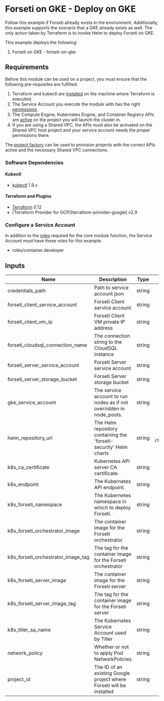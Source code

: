 # Forseti on GKE - Deploy on GKE
Follow this example if Forseti already exists in the environment.  Additionally, this example supports the scenario that a GKE already exists as well.  The only action taken by Terraform is to invoke Helm to deploy Forseti on GKE.

This example deploys the following:
1. Forseti on GKE - forseti-on-gke

## Requirements

Before this module can be used on a project, you must ensure that the following pre-requisites are fulfilled:

1. Terraform and kubectl are [installed](#software-dependencies) on the machine where Terraform is executed.
2. The Service Account you execute the module with has the right [permissions](#configure-a-service-account).
3. The Compute Engine, Kubernetes Engine, and Container Registry APIs are [active](#enable-apis) on the project you will launch the cluster in.
4. If you are using a Shared VPC, the APIs must also be activated on the Shared VPC host project and your service account needs the proper permissions there.

The [project factory](https://github.com/terraform-google-modules/terraform-google-project-factory) can be used to provision projects with the correct APIs active and the necessary Shared VPC connections.

### Software Dependencies
#### Kubectl
- [kubectl](https://github.com/kubernetes/kubernetes/releases) 1.9.x
#### Terraform and Plugins
- [Terraform](https://www.terraform.io/downloads.html) 0.12
- [Terraform Provider for GCP][terraform-provider-google] v2.9

### Configure a Service Account
In addition to the [roles](https://github.com/forseti-security/terraform-google-forseti#iam-roles) required for the core module function, the Service Account must have these roles for this example.
- roles/container.developer

<!-- BEGINNING OF PRE-COMMIT-TERRAFORM DOCS HOOK -->

## Inputs

| Name | Description | Type | Default | Required |
|------|-------------|:----:|:-----:|:-----:|
| credentials\_path | Path to service account json | string | n/a | yes |
| forseti\_client\_service\_account | Forseti Client service account | string | n/a | yes |
| forseti\_client\_vm\_ip | Forseti Client VM private IP address | string | n/a | yes |
| forseti\_cloudsql\_connection\_name | The connection string to the CloudSQL instance | string | n/a | yes |
| forseti\_server\_service\_account | Forseti Server service account | string | n/a | yes |
| forseti\_server\_storage\_bucket | Forseti Server storage bucket | string | n/a | yes |
| gke\_service\_account | The service account to run nodes as if not overridden in node\_pools. | string | `"create"` | no |
| helm\_repository\_url | The Helm repository containing the 'forseti-security' Helm charts | string | `"https://forseti-security-charts.storage.googleapis.com/release/"` | no |
| k8s\_ca\_certificate | Kubernetes API server CA certificate. | string | n/a | yes |
| k8s\_endpoint | The Kubernetes API endpoint. | string | n/a | yes |
| k8s\_forseti\_namespace | The Kubernetes namespace in which to deploy Forseti. | string | `"default"` | no |
| k8s\_forseti\_orchestrator\_image | The container image for the Forseti orchestrator | string | `"gcr.io/forseti-containers/forseti"` | no |
| k8s\_forseti\_orchestrator\_image\_tag | The tag for the container image for the Forseti orchestrator | string | `"latest"` | no |
| k8s\_forseti\_server\_image | The container image for the Forseti server | string | `"gcr.io/forseti-containers/forseti"` | no |
| k8s\_forseti\_server\_image\_tag | The tag for the container image for the Forseti server | string | `"latest"` | no |
| k8s\_tiller\_sa\_name | The Kubernetes Service Account used by Tiller | string | `"tiller"` | no |
| network\_policy | Whether or not to apply Pod NetworkPolicies | string | `"false"` | no |
| project\_id | The ID of an existing Google project where Forseti will be installed | string | n/a | yes |

[^]: (autogen_docs_end)
